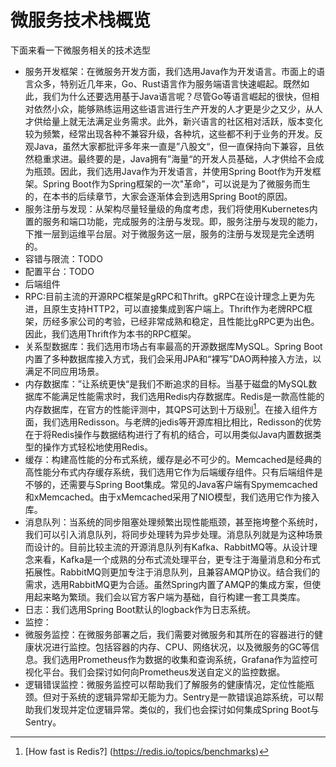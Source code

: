 # 微服务技术栈概览

下面来看一下微服务相关的技术选型

* 服务开发框架：在微服务开发方面，我们选用Java作为开发语言。市面上的语言众多，特别近几年来，Go、Rust语言作为服务端语言快速崛起。既然如此，我们为什么还要选用基于Java语言呢？尽管Go等语言崛起的很快，但相对依然小众，能够熟练运用这些语言进行生产开发的人才更是少之又少，从人才供给量上就无法满足业务需求。此外，新兴语言的社区相对活跃，版本变化较为频繁，经常出现各种不兼容升级，各种坑，这些都不利于业务的开发。反观Java，虽然大家都批评多年来一直是”八股文“，但一直保持向下兼容，且依然稳重求进。最终要的是，Java拥有”海量“的开发人员基础，人才供给不会成为瓶颈。因此，我们选用Java作为开发语言，并使用Spring Boot作为开发框架。Spring Boot作为Spring框架的一次"革命"，可以说是为了微服务而生的，在本书的后续章节，大家会逐渐体会到选用Spring Boot的原因。
* 服务注册与发现：从架构尽量轻量级的角度考虑，我们将使用Kubernetes内置的服务和端口功能，完成服务的注册与发现。即，服务注册与发现的能力，下推一层到运维平台层。对于微服务这一层，服务的注册与发现是完全透明的。
* 容错与限流：TODO
* 配置平台：TODO
* 后端组件
 * RPC:目前主流的开源RPC框架是gRPC和Thrift。gRPC在设计理念上更为先进，且原生支持HTTP2，可以直接集成到客户端上。Thrift作为老牌RPC框架，历经多家公司的考验，已经非常成熟和稳定，且性能比gRPC更为出色。因此，我们选用Thrift作为本书的RPC框架。
 * 关系型数据库：我们选用市场占有率最高的开源数据库MySQL。Spring Boot内置了多种数据库接入方式，我们会采用JPA和“裸写”DAO两种接入方法，以满足不同应用场景。
 * 内存数据库：”让系统更快“是我们不断追求的目标。当基于磁盘的MySQL数据库不能满足性能需求时，我们选用Redis内存数据库。Redis是一款高性能的内存数据库，在官方的性能评测中，其QPS可达到十万级别[^1]。在接入组件方面，我们选用Redisson。与老牌的jedis等开源库相比相比，Redisson的优势在于将Redis操作与数据结构进行了有机的结合，可以用类似Java内置数据类型的操作方式轻松地使用Redis。
 * 缓存：构建高性能的分布式系统，缓存是必不可少的。Memcached是经典的高性能分布式内存缓存系统，我们选用它作为后端缓存组件。只有后端组件是不够的，还需要与Spring Boot集成。常见的Java客户端有Spymemcached和xMemcached。由于xMemcached采用了NIO模型，我们选用它作为接入库。
 * 消息队列：当系统的同步阻塞处理频繁出现性能瓶颈，甚至拖垮整个系统时，我们可以引入消息队列，将同步处理转为异步处理。消息队列就是为这种场景而设计的。目前比较主流的开源消息队列有Kafka、RabbitMQ等。从设计理念来看，Kafka是一个成熟的分布式流处理平台，更专注于海量消息和分布式拓展性。RabbitMQ则更加专注于消息队列，且兼容AMQP协议。结合我们的需求，选用RabbitMQ更为合适。虽然Spring内置了AMQP的集成方案，但使用起来略为繁琐。我们会以官方客户端为基础，自行构建一套工具类库。
* 日志：我们选用Spring Boot默认的logback作为日志系统。
* 监控：
 * 微服务监控：在微服务部署之后，我们需要对微服务和其所在的容器进行的健康状况进行监控。包括容器的内存、CPU、网络状况，以及微服务的GC等信息。我们选用Prometheus作为数据的收集和查询系统，Grafana作为监控可视化平台。我们会探讨如何向Prometheus发送自定义的监控数据。
 * 逻辑错误监控：微服务监控可以帮助我们了解服务的健康情况，定位性能瓶颈。但对于系统的逻辑异常却无能为力。Sentry是一款错误追踪系统，可以帮助我们发现并定位逻辑异常。类似的，我们也会探讨如何集成Spring Boot与Sentry。

[^1]: [How fast is Redis?] (https://redis.io/topics/benchmarks)
